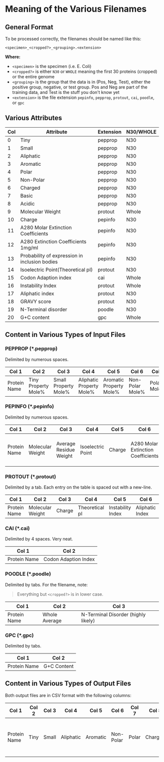 # Meaning of the Various Filenames

## General Format

To be processed correctly, the filenames should be named like this:

```
<specimen>_<cropped?>_<grouping>.<extension>
```

**Where:**

- `<specimen>` is the specimen (i.e. E. Coli)
- `<cropped?>` is either `N30` or `WHOLE` meaning the first 30 proteins
  (cropped) or the entire genome
- `<grouping>` is the group that the data is in (Pos, Neg, Test), either the
  positive group, negative, or test group. Pos and Neg are part of the training
  data, and Test is the stuff you don't know yet
- `<extension>` is the file extension `pepinfo`, `pepprop`, `protout`, `cai`,
  `poodle`, or `gpc`

## Various Attributes

Col | Attribute | Extension | N30/WHOLE
----|-----------|-----------|----------
0 | Tiny      | pepprop   | N30
1 | Small     | pepprop   | N30
2 | Aliphatic | pepprop   | N30
3 | Aromatic  | pepprop   | N30
4 | Polar     | pepprop   | N30
5 | Non-Polar | pepprop   | N30
6 | Charged   | pepprop   | N30
7 | Basic     | pepprop   | N30
8 | Acidic    | pepprop   | N30
9 | Molecular Weight | protout | Whole
10| Charge    | pepinfo   | N30
11| A280 Molar Extinction Coefficients  | pepinfo | N30
12| A280 Extinction Coefficients 1mg/ml | pepinfo | N30
13| Probability of expression in inclusion bodies | pepinfo | N30
14| Isoelectric Point(Theoretical pI)   | protout | N30
15| Codon Adaption index | cai     | Whole
16| Instability Index    | protout | Whole
17| Aliphatic index      | protout | N30
18| GRAVY score          | protout | N30
19| N-Terminal disorder  | poodle  | N30
20| G+C content          | gpc     | Whole

## Content in Various Types of Input Files

### PEPPROP (*.pepprop)

Delimited by numerous spaces.

Col 1 | Col 2 | Col 3 | Col 4 | Col 5 | Col 6 | Col 7 | Col 8 | Col 9 | Col 10
---|---|---|---|---|---|---|---|---|---
Protein Name | Tiny Property Mole% | Small Property Mole% | Aliphatic Property Mole% | Aromatic Property Mole% | Non-Polar Mole% | Polar Mole% | Charged Mole% | Basic Mole% | Acidic Mole%

### PEPINFO (*.pepinfo)

Delimited by numerous spaces.

Col 1 | Col 2 | Col 3 | Col 4 | Col 5 | Col 6 | Col 7 | Col 8
---|---|---|---|---|---|---|---
Protein Name | Molecular Weight | Average Residue Weight | Isoelectric Point | Charge | A280 Molar Extinction Coefficients | A280 Extinction Coefficients | Improbability of Expression in Inclusion Bodies

### PROTOUT (*.protout)

Delimited by a tab. Each entry on the table is spaced out with a new-line.

Col 1 | Col 2 | Col 3 | Col 4 | Col 5 | Col 6 | Col 7
---|---|---|---|---|---|---
Protein Name | Molecular Weight | Charge | Theoretical pI | Instability Index | Aliphatic Index | Hydropathicity

### CAI (*.cai)

Delimited by 4 spaces. Very neat.

Col 1 | Col 2
---|---
Protein Name | Codon Adaption Index

### POODLE (*.poodle)

Delimited by tabs. For the filename, note:

> Everything but `<cropped?>` is in lower case.

Col 1 | Col 2 | Col 3
---|---|---
Protein Name | Whole Average | N-Terminal Disorder (highly likely)

### GPC (*.gpc)

Delimited by tabs.

Col 1 | Col 2
---|---
Protein Name | G+C Content

## Content in Various Types of Output Files

Both output files are in CSV format with the following columns:

Col 1 | Col 2 | Col 3 | Col 4 | Col 5 | Col 6 | Col 7 | Col 8 | Col 9 | Col 10 | Col 11 | Col 12 | Col 13 | Col 14 | Col 15 | Col 16 | Col 17 | Col 18 | Col 19 | Col 20 | Col 21 | Col 22 | Col 23
---|---|---|---|---|---|---|---|---|---|---|---|---|---|---|---|---|---|---|---|---|---|---
Protein Name | Tiny | Small | Aliphatic | Aromatic | Non-Polar | Polar | Charged | Basic | Acidic | Isoelectric Point | Charge | A280 Molar Coefficients | A280 Extinction Coefficients 1mg/mL | Probability of Expression in Inclusion Bodies | Instability Index | Aliphatic Index | GRAVY | CAI | GPC Content | Molecular Weight | N-30 Disorder | Polarity
